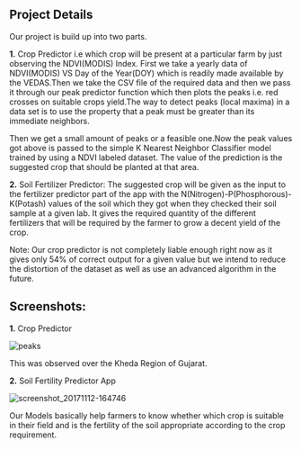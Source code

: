 ## Project Details
Our project is build up into two parts.

**1.** Crop Predictor i.e which crop will be present at a particular farm by just observing the NDVI(MODIS) Index.
First we take a yearly data of NDVI(MODIS) VS Day of the Year(DOY) which is readily made available by the VEDAS.Then we take the CSV file of the required data and then we pass it through our peak predictor function which then plots the peaks i.e. red crosses on suitable crops yield.The way to detect peaks (local maxima) in a data set is to use the property that a peak must be greater than its immediate neighbors.

Then we get a small amount of peaks or a feasible one.Now the peak values got above is passed to the simple K Nearest Neighbor Classifier model trained by using a NDVI labeled dataset. The value of the prediction is the suggested crop that should be planted at that area.

**2.** Soil Fertilizer Predictor: The suggested crop will be given as the input to the fertilizer predictor part of the app with the N(Nitrogen)-P(Phosphorous)-K(Potash) values of the soil which they got when they checked their soil sample at a given lab. It gives the required quantity of the different fertilizers that will be required by the farmer to grow a decent yield of the crop.

Note: Our crop predictor is not completely liable enough right now as it gives only 54% of correct output for a given value but we intend to reduce the distortion of the dataset as well as use an advanced algorithm in the future.
## Screenshots:
**1.** Crop Predictor

![peaks](https://user-images.githubusercontent.com/26873907/35183944-459aae48-fe14-11e7-8920-317315fd2d29.png)

This was observed over the Kheda Region of Gujarat.

**2.** Soil Fertility Predictor App

![screenshot_20171112-164746](https://user-images.githubusercontent.com/26873907/35183968-992d1aa0-fe14-11e7-80a8-b92d3d4dc8be.png)

Our Models basically help farmers to know whether which crop is suitable in their field and is the fertility of the soil appropriate according to the crop requirement.
